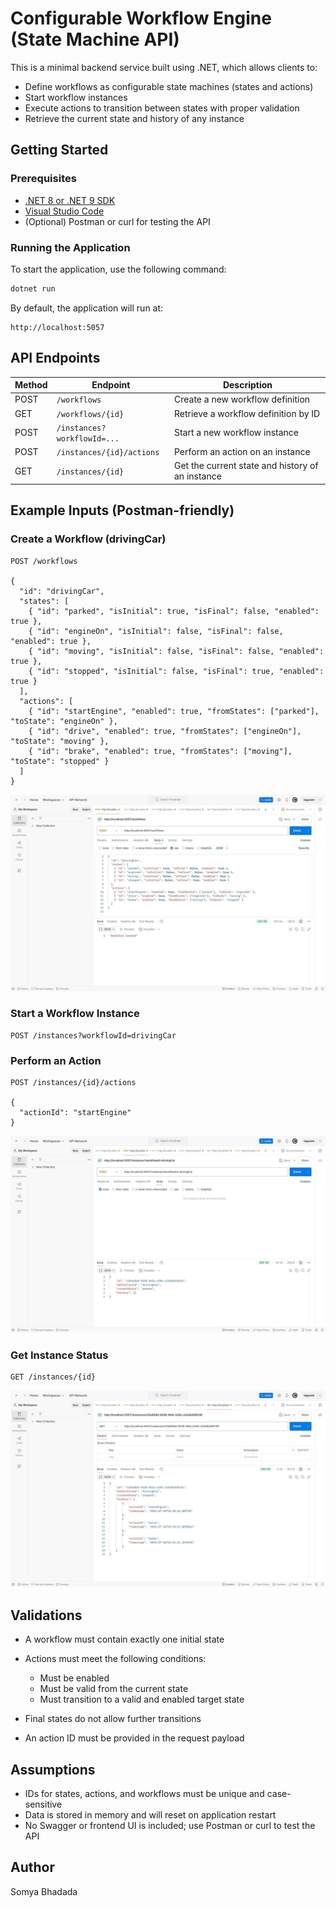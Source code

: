 # Configurable Workflow Engine (State Machine API)

This is a minimal backend service built using .NET, which allows clients to:

* Define workflows as configurable state machines (states and actions)
* Start workflow instances
* Execute actions to transition between states with proper validation
* Retrieve the current state and history of any instance

## Getting Started

### Prerequisites

* [.NET 8 or .NET 9 SDK](https://dotnet.microsoft.com/download)
* [Visual Studio Code](https://code.visualstudio.com/)
* (Optional) Postman or curl for testing the API

### Running the Application

To start the application, use the following command:

```bash
dotnet run
```

By default, the application will run at:

```
http://localhost:5057
```

## API Endpoints

| Method | Endpoint                    | Description                                      |
| ------ | --------------------------- | ------------------------------------------------ |
| POST   | `/workflows`                | Create a new workflow definition                 |
| GET    | `/workflows/{id}`           | Retrieve a workflow definition by ID             |
| POST   | `/instances?workflowId=...` | Start a new workflow instance                    |
| POST   | `/instances/{id}/actions`   | Perform an action on an instance                 |
| GET    | `/instances/{id}`           | Get the current state and history of an instance |

## Example Inputs (Postman-friendly)

### Create a Workflow (drivingCar)

```http
POST /workflows

{
  "id": "drivingCar",
  "states": [
    { "id": "parked", "isInitial": true, "isFinal": false, "enabled": true },
    { "id": "engineOn", "isInitial": false, "isFinal": false, "enabled": true },
    { "id": "moving", "isInitial": false, "isFinal": false, "enabled": true },
    { "id": "stopped", "isInitial": false, "isFinal": true, "enabled": true }
  ],
  "actions": [
    { "id": "startEngine", "enabled": true, "fromStates": ["parked"], "toState": "engineOn" },
    { "id": "drive", "enabled": true, "fromStates": ["engineOn"], "toState": "moving" },
    { "id": "brake", "enabled": true, "fromStates": ["moving"], "toState": "stopped" }
  ]
}
```
![image alt](https://github.com/somya130104/infonetica-workflow/blob/c2909b30c42bf802cabba36de72e4f341e5caf34/Workflow%20Function.jpeg)

### Start a Workflow Instance

```http
POST /instances?workflowId=drivingCar
```

### Perform an Action

```http
POST /instances/{id}/actions

{
  "actionId": "startEngine"
}
```
![image alt](https://github.com/somya130104/infonetica-workflow/blob/36cad0366e29e76fb0352e3bcbd89fc9b8933adb/Workflow%20Action.jpeg)

### Get Instance Status

```http
GET /instances/{id}
```
![image alt](https://github.com/somya130104/infonetica-workflow/blob/36cad0366e29e76fb0352e3bcbd89fc9b8933adb/Workflow%20Summary.jpeg)
## Validations

* A workflow must contain exactly one initial state
* Actions must meet the following conditions:

  * Must be enabled
  * Must be valid from the current state
  * Must transition to a valid and enabled target state
* Final states do not allow further transitions
* An action ID must be provided in the request payload

## Assumptions

* IDs for states, actions, and workflows must be unique and case-sensitive
* Data is stored in memory and will reset on application restart
* No Swagger or frontend UI is included; use Postman or curl to test the API

## Author

Somya Bhadada 
